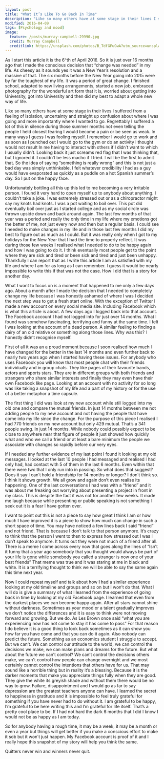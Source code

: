 ```yaml
---
layout: post
title: "What It’s Like To Go Back In Time"
description: "Like so many others have at some stage in their lives I suffered from a feeling of isolation, uncertainty and straight up confusion about where I was going and more importantly where I wanted to go. Regrettably I suffered a lot of this in silence during those summer months not even telling the people I held closest fearing I would become a pain or be seen as weak. In many ways I guess I was fooling myself. I remember I would go to work and as soon as I punched out I would go to the gym or do an activity I thought would not result In me having to interact with others if I didn’t want to which I usually didn’t. Looking back it just screams red flag that I was thinking that, but I ignored it. I couldn’t be less macho if I tried. I will be the first to admit that. So the idea of saying “something is really wrong” and this is not just a bad day was simply unthinkable. I felt whatever credibility I had as a guy would have evaporated as quickly as a puddle on a hot Spanish summer’s day.  So I put on the happy face."
modified: 2016-04-09
tags: [Psychology and mood]
image:
  feature: /posts/murray-campbell-29990.jpg
  credit: Murray Campbell
  creditlink: https://unsplash.com/photos/B_TdfGFuGwA?utm_source=unsplash&utm_medium=referral&utm_content=creditCopyText
---
```


As I start this article it is the 6^th of April 2016. So it is just over 16 months ago that I made the conscious decision that “change was needed” in my life.  As cheesy as it sounds yes it was a New Year’s resolution and a massive of that. The six months before the New Year going into 2015 were by far the toughest of my life. It was a period of great change. I finished school, adapted to new living arrangements, started a new job, embraced photography for the wonderful art form that it is, worried about getting into University, got  into University and then did my best to adapt a whole new way of life.

Like so many others have at some stage in their lives I suffered from a feeling of isolation, uncertainty and straight up confusion about where I was going and more importantly where I wanted to go. Regrettably I suffered a lot of this in silence during those summer months not even telling the people I held closest fearing I would become a pain or be seen as weak. In many ways I guess I was fooling myself. I remember I would go to work and as soon as I punched out I would go to the gym or do an activity I thought would not result In me having to interact with others if I didn’t want to which I usually didn’t. Looking back it just screams red flag that I was thinking that, but I ignored it. I couldn’t be less macho if I tried. I will be the first to admit that. So the idea of saying “something is really wrong” and this is not just a bad day was simply unthinkable. I felt whatever credibility I had as a guy would have evaporated as quickly as a puddle on a hot Spanish summer’s day.  So I put on the happy face.

Unfortunately bottling all this up this led to me becoming a very irritable person. I found it very hard to open myself up to anybody about anything. I couldn’t take a joke. I was extremely stressed out or as a chiropractor might say my knots had knots. I was a pot waiting to boil over. This pot did eventually boil over just as I started college and as my social circle was thrown upside down and back around again. The last few months of that year was a period and really the only time in my life where my emotions got the better of me, not just every now and then but a regular basis. I could see I needed to make changes in my life and in those last few months I did my best to figure out as much as I could. But it was really only when I got to my holidays for the New Year that I had the time to properly reflect. It was during those few weeks I realised what I needed to do to be happy again and how I was going to do it. I think eventually most people get to the point where they are sick and tired or been sick and tired and just been unhappy. Thankfully I can report that as I write this article I am as satisfied with my life and where I am for as long as I can remember. I guess it would be nearly impossible to write this if that was not the case. How I did that is a story for another day.

What I want to focus on is a moment that happened to me only a few days ago. About a month after I made the decision that I needed to completely change my life because I was honestly ashamed of where I was  I decided the next step was to get a fresh start online. With the exception of Twitter I made a new account on every social media site. Including Facebook which is what this article is about. A few days ago I logged back into that account. The Facebook account I had not logged into for just over 14 months. What I found was somehow fascinating, terrifying and funny at the same time. I felt I was looking at the account of a dead person. A similar feeling to finding a dairy of an old relative or something along those lines. Why was this? I honestly didn’t recognise myself.

First of all it was an a proud moment because I soon realised how much I have changed for the better in the last 14 months and even further back to nearly two years ago when I started having these issues. For anybody who uses Facebook you will know that most people chat with their friends individually and in group chats. They like pages of their favourite bands, actors and sports stars. They are in different groups with both friends and strangers who share similar interests and finally they may even have their own Facebook like page. Looking at an account with no activity for so long was like taking a snapshot of my life and a part of my history or for the use of a better metaphor a time capsule.

The first thing I did was look at my new account while still logged into my old one and compare the mutual friends. In just 14 months between me not adding people to my new account and not having the people that have come into my life since the change. For the purpose of this piece I realised I had 770 friends on my new account but only 429 mutual. That’s a 341 people swing. In just 14 months. While nobody could possibly expect to be close to anywhere near that figure of people it just showed how quickly what and who we call a friend or at least a bare minimum the people we associate  with  changes so rapidly before our very eyes.

If I needed any further evidence of my last point I found it looking at my old messages. I looked at the last 10 people I had messaged and realised I had only had, had contact with 5 of them in the last 6 months. Even within that there were two that I only run into in passing. So what does that suggest? Does it say I can’t hold a friendship for 14 months or longer? I don’t think so. I think it shows growth. We all grow and again don’t even realise its happening. One of the last conversations I had was with a “friend” and it was about me freaking out worrying about presenting a project in front in my  class. This is despite the fact it was not for another few weeks. It made me laugh because while presenting or public speaking is not something I seek out it is a fear I have gotten over.

I want to point out this is not a piece to say how great I think I am or how much I have improved it is a piece to  show how much can change in such a short space of time. You may have noticed a few lines back I said “friend” and not friend. That is because I don’t talk to that person anymore. It’s crazy to think that the person I went to then to express how stressed out I was I don’t speak to anymore. It turns out they were not much of a friend after all. There is a meme I come across every now that goes along the lines of “Isn’t it funny that a year ago somebody that you thought would always be part of your life is gone while somebody you called a stranger is now one of your best friends” That meme was true and it was staring at me in black and white. It is a terrifying thought to think we will be able to say the same again this time next year.

Now I could repeat myself and talk about how I had a similar experience looking at my old timeline and groups and so on but I won’t do that. What I will do is give a summary of what I learned from the experience of going back in time by looking at my old Facebook page. I learned that even from the darkest places we can become happy again. After all stars cannot shine without darkness. Sometimes as your mood or a talent gradually improves we don’t notice the differences and it is easy to think were not moving forward and growing. But we do. As Les Brown once said “what you are experiencing now has not come to stay it has come to pass” For that reason I do believe it is a good thing to look back sometimes as it can show you how far you have come and that you can do it again.
Also nobody can predict the future. Something as an economics student I struggle to accept. But we can’t. We can control our attitude to the world, we can control the decisions we make, we can make plans and dreams for the future. But what about the future we can’t control? We can’t control the decisions others make, we can't control how people can change overnight and we most certainly cannot control the intentions that others have for us. That may sound like a horrible thing but in reality it’s a blessing. Because it is the darker moments that make you appreciate things fully when they are good. They give the white its greyish shade and without them there would be no way to grow. Failure, disappointment and I would go as far to say depression are the greatest teachers anyone can have. I learned the secret to happiness in gratitude and it is impossible to feel truly grateful for something if you have never had to do without it. I am grateful to be happy, I’m grateful to be here writing this and I’m grateful for life itself. That’s a pretty cool place to be. If I had not hard the dark 6 months that I did I know I would not be as happy as I am today.

So for anybody having a rough time, it may be a week, it may be  a month or even a year but things will get better if you make a conscious effort to make it sob but it won't just happen. My Facebook account is proof of it and I really hope this snapshot of my story will help you think the same.

Quitters never win and winners never quit.
